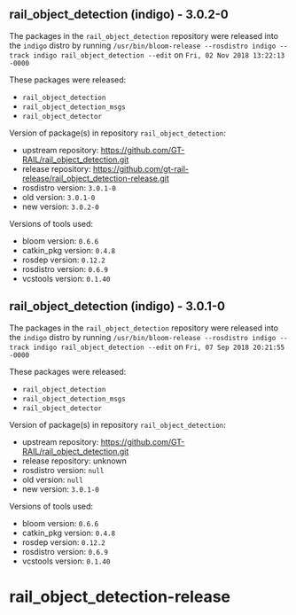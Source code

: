 ## rail_object_detection (indigo) - 3.0.2-0

The packages in the `rail_object_detection` repository were released into the `indigo` distro by running `/usr/bin/bloom-release --rosdistro indigo --track indigo rail_object_detection --edit` on `Fri, 02 Nov 2018 13:22:13 -0000`

These packages were released:
- `rail_object_detection`
- `rail_object_detection_msgs`
- `rail_object_detector`

Version of package(s) in repository `rail_object_detection`:

- upstream repository: https://github.com/GT-RAIL/rail_object_detection.git
- release repository: https://github.com/gt-rail-release/rail_object_detection-release.git
- rosdistro version: `3.0.1-0`
- old version: `3.0.1-0`
- new version: `3.0.2-0`

Versions of tools used:

- bloom version: `0.6.6`
- catkin_pkg version: `0.4.8`
- rosdep version: `0.12.2`
- rosdistro version: `0.6.9`
- vcstools version: `0.1.40`


## rail_object_detection (indigo) - 3.0.1-0

The packages in the `rail_object_detection` repository were released into the `indigo` distro by running `/usr/bin/bloom-release --rosdistro indigo --track indigo rail_object_detection --edit` on `Fri, 07 Sep 2018 20:21:55 -0000`

These packages were released:
- `rail_object_detection`
- `rail_object_detection_msgs`
- `rail_object_detector`

Version of package(s) in repository `rail_object_detection`:

- upstream repository: https://github.com/GT-RAIL/rail_object_detection.git
- release repository: unknown
- rosdistro version: `null`
- old version: `null`
- new version: `3.0.1-0`

Versions of tools used:

- bloom version: `0.6.6`
- catkin_pkg version: `0.4.8`
- rosdep version: `0.12.2`
- rosdistro version: `0.6.9`
- vcstools version: `0.1.40`


# rail_object_detection-release